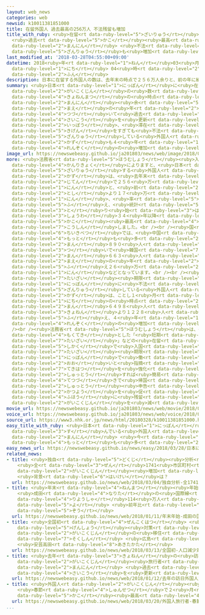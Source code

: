 ```yaml
---
layout: web_news
categories: web
newsid: k10011381851000
title: 在留外国人 過去最高の256万人 不法残留も増加
title_with_ruby: <ruby>在留<rt data-ruby-level="5">ざいりゅう</rt></ruby><ruby>外国人<rt data-ruby-level="2">がいこくじん</rt></ruby>
  <ruby>過去<rt data-ruby-level="5">かこ</rt></ruby><ruby>最高<rt data-ruby-level="4">さいこう</rt></ruby>の256<ruby>万人<rt
  data-ruby-level="2">まんにん</rt></ruby> <ruby>不法<rt data-ruby-level="4">ふほう</rt></ruby><ruby>残留<rt
  data-ruby-level="5">ざんりゅう</rt></ruby>も<ruby>増加<rt data-ruby-level="5">ぞうか</rt></ruby>
last_modified_at: '2018-03-28T04:55:00+09:00'
datetime: 2018<ruby>年<rt data-ruby-level="1">ねん</rt></ruby>03<ruby>月<rt data-ruby-level="1">がつ</rt></ruby>28<ruby>日<rt
  data-ruby-level="1">にち</rt></ruby> 04<ruby>時<rt data-ruby-level="2">じ</rt></ruby>55<ruby>分<rt
  data-ruby-level="2">ふん</rt></ruby>
description: 日本に在留する外国人の数は、去年末の時点で２５６万人余りと、前の年に続いて過去最高を更新した一方、滞在期限をすぎても不法に残留している外国人の数も４年連続の増加となりました。
summary: <ruby>日本<rt data-ruby-level="1">にっぽん</rt></ruby>に<ruby>在留<rt data-ruby-level="5">ざいりゅう</rt></ruby>する<ruby>外国人<rt
  data-ruby-level="2">がいこくじん</rt></ruby>の<ruby>数<rt data-ruby-level="2">かず</rt></ruby>は、<ruby>去年末<rt
  data-ruby-level="4">きょねんまつ</rt></ruby>の<ruby>時点<rt data-ruby-level="2">じてん</rt></ruby>で２５６<ruby>万人<rt
  data-ruby-level="2">まんにん</rt></ruby><ruby>余<rt data-ruby-level="5">あま</rt></ruby>りと、<ruby>前<rt
  data-ruby-level="2">まえ</rt></ruby>の<ruby>年<rt data-ruby-level="2">とし</rt></ruby>に<ruby>続<rt
  data-ruby-level="4">つづ</rt></ruby>いて<ruby>過去<rt data-ruby-level="5">かこ</rt></ruby><ruby>最高<rt
  data-ruby-level="4">さいこう</rt></ruby>を<ruby>更新<rt data-ruby-level="7">こうしん</rt></ruby>した<ruby>一方<rt
  data-ruby-level="2">いっぽう</rt></ruby>、<ruby>滞在<rt data-ruby-level="7">たいざい</rt></ruby><ruby>期限<rt
  data-ruby-level="5">きげん</rt></ruby>をすぎても<ruby>不法<rt data-ruby-level="4">ふほう</rt></ruby>に<ruby>残留<rt
  data-ruby-level="5">ざんりゅう</rt></ruby>している<ruby>外国人<rt data-ruby-level="2">がいこくじん</rt></ruby>の<ruby>数<rt
  data-ruby-level="2">かず</rt></ruby>も４<ruby>年<rt data-ruby-level="1">ねん</rt></ruby><ruby>連続<rt
  data-ruby-level="4">れんぞく</rt></ruby>の<ruby>増加<rt data-ruby-level="5">ぞうか</rt></ruby>となりました。
image_url: https://newswebeasy.github.io/ja201803/news/web/image/2018/03/28/K10011381851_1803280624_1803280643_01_03.jpg
more: <ruby>法務省<rt data-ruby-level="5">ほうむしょう</rt></ruby><ruby>入国<rt data-ruby-level="2">にゅうこく</rt></ruby><ruby>管理局<rt
  data-ruby-level="4">かんりきょく</rt></ruby>によりますと、<ruby>日本<rt data-ruby-level="1">にっぽん</rt></ruby>に<ruby>在留<rt
  data-ruby-level="5">ざいりゅう</rt></ruby>する<ruby>外国人<rt data-ruby-level="2">がいこくじん</rt></ruby>の<ruby>数<rt
  data-ruby-level="2">かず</rt></ruby>は、<ruby>去年末<rt data-ruby-level="4">きょねんまつ</rt></ruby>の<ruby>時点<rt
  data-ruby-level="2">じてん</rt></ruby>で２５６<ruby>万<rt data-ruby-level="2">まん</rt></ruby>１８４８<ruby>人<rt
  data-ruby-level="1">にん</rt></ruby>と、<ruby>前<rt data-ruby-level="2">まえ</rt></ruby>の<ruby>年<rt
  data-ruby-level="2">とし</rt></ruby>より１７<ruby>万<rt data-ruby-level="2">まん</rt></ruby>９０２６<ruby>人<rt
  data-ruby-level="1">にん</rt></ruby>、<ruby>率<rt data-ruby-level="5">りつ</rt></ruby>にして７．５％<ruby>増<rt
  data-ruby-level="5">ふ</rt></ruby>え、<ruby>統計<rt data-ruby-level="5">とうけい</rt></ruby>を<ruby>取<rt
  data-ruby-level="3">と</rt></ruby>り<ruby>始<rt data-ruby-level="3">はじ</rt></ruby>めた<ruby>昭和<rt
  data-ruby-level="3">しょうわ</rt></ruby>３４<ruby>年以降<rt data-ruby-level="6">ねんいこう</rt></ruby>、<ruby>過去<rt
  data-ruby-level="5">かこ</rt></ruby><ruby>最高<rt data-ruby-level="4">さいこう</rt></ruby>を<ruby>更新<rt
  data-ruby-level="7">こうしん</rt></ruby>しました。<br /><br /><ruby>国<rt data-ruby-level="2">くに</rt></ruby>・<ruby>地域別<rt
  data-ruby-level="6">ちいきべつ</rt></ruby>では、<ruby>中国<rt data-ruby-level="2">ちゅうごく</rt></ruby>が<ruby>最<rt
  data-ruby-level="4">もっと</rt></ruby>も<ruby>多<rt data-ruby-level="2">おお</rt></ruby>く７３<ruby>万<rt
  data-ruby-level="2">まん</rt></ruby>８９０<ruby>人<rt data-ruby-level="1">にん</rt></ruby>で、<ruby>次<rt
  data-ruby-level="3">つ</rt></ruby>いで<ruby>韓国<rt data-ruby-level="7">かんこく</rt></ruby>が４５<ruby>万<rt
  data-ruby-level="2">まん</rt></ruby>６６３<ruby>人<rt data-ruby-level="1">にん</rt></ruby>、ベトナムが、<ruby>前<rt
  data-ruby-level="2">まえ</rt></ruby>の<ruby>年<rt data-ruby-level="2">とし</rt></ruby>より３１．２％<ruby>増<rt
  data-ruby-level="5">ふ</rt></ruby>え２６<ruby>万<rt data-ruby-level="2">まん</rt></ruby>２４０５<ruby>人<rt
  data-ruby-level="1">にん</rt></ruby>などとなっています。<br /><br /><ruby>一方<rt data-ruby-level="2">いっぽう</rt></ruby>、<ruby>滞在<rt
  data-ruby-level="7">たいざい</rt></ruby><ruby>期限<rt data-ruby-level="5">きげん</rt></ruby>をすぎても<ruby>日本<rt
  data-ruby-level="1">にっぽん</rt></ruby>に<ruby>不法<rt data-ruby-level="4">ふほう</rt></ruby>に<ruby>残留<rt
  data-ruby-level="5">ざんりゅう</rt></ruby>している<ruby>外国人<rt data-ruby-level="2">がいこくじん</rt></ruby>の<ruby>数<rt
  data-ruby-level="2">かず</rt></ruby>は、ことし１<ruby>月<rt data-ruby-level="1">がつ</rt></ruby>１<ruby>日<rt
  data-ruby-level="1">にち</rt></ruby>の<ruby>時点<rt data-ruby-level="2">じてん</rt></ruby>で６<ruby>万<rt
  data-ruby-level="2">まん</rt></ruby>６４９８<ruby>人<rt data-ruby-level="1">にん</rt></ruby>と、<ruby>去年<rt
  data-ruby-level="3">きょねん</rt></ruby>より１２２８<ruby>人<rt data-ruby-level="1">にん</rt></ruby><ruby>増<rt
  data-ruby-level="5">ふ</rt></ruby>え、４<ruby>年<rt data-ruby-level="1">ねん</rt></ruby><ruby>連続<rt
  data-ruby-level="4">れんぞく</rt></ruby>の<ruby>増加<rt data-ruby-level="5">ぞうか</rt></ruby>となっています。<br
  /><br /><ruby>法務省<rt data-ruby-level="5">ほうむしょう</rt></ruby>は、<ruby>観光<rt data-ruby-level="4">かんこう</rt></ruby>などを<ruby>目的<rt
  data-ruby-level="4">もくてき</rt></ruby>とした「<ruby>短期<rt data-ruby-level="3">たんき</rt></ruby><ruby>滞在<rt
  data-ruby-level="7">たいざい</rt></ruby>」などの<ruby>在留<rt data-ruby-level="5">ざいりゅう</rt></ruby><ruby>資格<rt
  data-ruby-level="5">しかく</rt></ruby>で<ruby>入国<rt data-ruby-level="2">にゅうこく</rt></ruby>したあと、<ruby>滞在<rt
  data-ruby-level="7">たいざい</rt></ruby><ruby>期限<rt data-ruby-level="5">きげん</rt></ruby>をすぎても<ruby>日本<rt
  data-ruby-level="1">にっぽん</rt></ruby>で<ruby>働<rt data-ruby-level="4">はたら</rt></ruby>いているケースが<ruby>多<rt
  data-ruby-level="2">おお</rt></ruby>いと<ruby>指摘<rt data-ruby-level="7">してき</rt></ruby>していて、<ruby>摘発<rt
  data-ruby-level="7">てきはつ</rt></ruby>を<ruby>強化<rt data-ruby-level="3">きょうか</rt></ruby>するとともに、みずから<ruby>出頭<rt
  data-ruby-level="2">しゅっとう</rt></ruby>すれば<ruby>簡易<rt data-ruby-level="6">かんい</rt></ruby>な<ruby>手続<rt
  data-ruby-level="4">てつづ</rt></ruby>きで<ruby>帰国<rt data-ruby-level="2">きこく</rt></ruby>できる「<ruby>出頭<rt
  data-ruby-level="2">しゅっとう</rt></ruby><ruby>申告<rt data-ruby-level="7">しんこく</rt></ruby>」の<ruby>活用<rt
  data-ruby-level="2">かつよう</rt></ruby>を<ruby>促<rt data-ruby-level="7">うなが</rt></ruby>すなどして、<ruby>不法<rt
  data-ruby-level="4">ふほう</rt></ruby>に<ruby>残留<rt data-ruby-level="5">ざんりゅう</rt></ruby>する<ruby>外国人<rt
  data-ruby-level="2">がいこくじん</rt></ruby>を<ruby>減<rt data-ruby-level="5">へ</rt></ruby>らしていきたいとしています。
movie_url: https://newswebeasy.github.io/ja201803/news/web/movie/2018/03/28/k10011381851_201803280624_201803280643.mp4
voice_url: https://newswebeasy.github.io/ja201803/news/web/voice/2018/03/28/k10011381851_201803280624_201803280643.mp3
source_url: https://www3.nhk.or.jp/news/html/20180328/k10011381851000.html
easy_title_with_ruby: <ruby>日本<rt data-ruby-level="1">にっぽん</rt></ruby>に<ruby>住<rt
  data-ruby-level="3">す</rt></ruby>んでいる<ruby>外国人<rt data-ruby-level="2">がいこくじん</rt></ruby>は２５６<ruby>万人<rt
  data-ruby-level="2">まんにん</rt></ruby> <ruby>今<rt data-ruby-level="2">いま</rt></ruby>までで<ruby>最<rt
  data-ruby-level="4">もっと</rt></ruby>も<ruby>多<rt data-ruby-level="2">おお</rt></ruby>い
easy_news_url: https://newswebeasy.github.io/news/easy/2018/03/28/日本に住んでいる外国人は256万人-今までで最も多い
related_news:
- title: <ruby>独自<rt data-ruby-level="5">どくじ</rt></ruby><ruby>分析<rt data-ruby-level="7">ぶんせき</rt></ruby>
    <ruby>全<rt data-ruby-level="3">ぜん</rt></ruby>1741<ruby>市区町村<rt data-ruby-level="3">しくちょうそん</rt></ruby>の75％で<ruby>外国人<rt
    data-ruby-level="2">がいこくじん</rt></ruby><ruby>増加<rt data-ruby-level="5">ぞうか</rt></ruby>
    <ruby>背景<rt data-ruby-level="6">はいけい</rt></ruby>は？
  url: https://newswebeasy.github.io/news/web/2018/03/04/独自分析-全1741市区町村の75で外国人増加-背景は
- title: <ruby>年末<rt data-ruby-level="4">ねんまつ</rt></ruby><ruby>年始<rt data-ruby-level="3">ねんし</rt></ruby>
    <ruby>成田<rt data-ruby-level="4">なりた</rt></ruby>の<ruby>国際線<rt data-ruby-level="5">こくさいせん</rt></ruby><ruby>利用者<rt
    data-ruby-level="4">りようしゃ</rt></ruby>114<ruby>万人<rt data-ruby-level="2">まんにん</rt></ruby><ruby>余<rt
    data-ruby-level="5">よ</rt></ruby> <ruby>前年比<rt data-ruby-level="5">ぜんねんひ</rt></ruby>５％<ruby>増<rt
    data-ruby-level="5">ぞう</rt></ruby>
  url: https://newswebeasy.github.io/news/web/2018/01/11/年末年始-成田の国際線利用者114万人余-前年比5増
- title: <ruby>全国初<rt data-ruby-level="4">ぜんこくはつ</rt></ruby> <ruby>人口<rt data-ruby-level="1">じんこう</rt></ruby><ruby>減少<rt
    data-ruby-level="5">げんしょう</rt></ruby><ruby>対策<rt data-ruby-level="6">たいさく</rt></ruby>に<ruby>外国人<rt
    data-ruby-level="2">がいこくじん</rt></ruby>の<ruby>移住<rt data-ruby-level="5">いじゅう</rt></ruby>を<ruby>促進<rt
    data-ruby-level="7">そくしん</rt></ruby> <ruby>広島<rt data-ruby-level="3">ひろしま</rt></ruby>
    <ruby>安芸高田<rt data-ruby-level="8">あきたかた</rt></ruby>
  url: https://newswebeasy.github.io/news/web/2018/03/13/全国初-人口減少対策に外国人の移住を促進-広島-安芸高田
- title: <ruby>去年<rt data-ruby-level="3">きょねん</rt></ruby>の<ruby>訪日<rt data-ruby-level="6">ほうにち</rt></ruby><ruby>外国人<rt
    data-ruby-level="2">がいこくじん</rt></ruby><ruby>旅行者<rt data-ruby-level="3">りょこうしゃ</rt></ruby>は２８６９<ruby>万人<rt
    data-ruby-level="2">まんにん</rt></ruby> <ruby>過去<rt data-ruby-level="5">かこ</rt></ruby><ruby>最高<rt
    data-ruby-level="4">さいこう</rt></ruby>を<ruby>更新<rt data-ruby-level="7">こうしん</rt></ruby>
  url: https://newswebeasy.github.io/news/web/2018/01/12/去年の訪日外国人旅行者は2869万人-過去最高を更新
- title: <ruby>外国人<rt data-ruby-level="2">がいこくじん</rt></ruby><ruby>旅行者<rt data-ruby-level="3">りょこうしゃ</rt></ruby>
    <ruby>春節<rt data-ruby-level="4">しゅんせつ</rt></ruby>で２<ruby>月<rt data-ruby-level="1">がつ</rt></ruby>としては<ruby>過去<rt
    data-ruby-level="5">かこ</rt></ruby><ruby>最高<rt data-ruby-level="4">さいこう</rt></ruby>に
  url: https://newswebeasy.github.io/news/web/2018/03/20/外国人旅行者-春節で2月としては過去最高に
...
```

